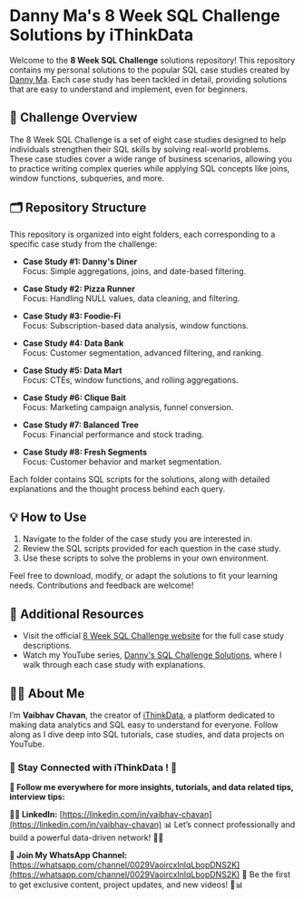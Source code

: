 # Danny Ma's 8 Week SQL Challenge Solutions by iThinkData

Welcome to the **8 Week SQL Challenge** solutions repository! This repository contains my personal solutions to the popular SQL case studies created by [Danny Ma](https://8weeksqlchallenge.com/). Each case study has been tackled in detail, providing solutions that are easy to understand and implement, even for beginners.

## 📖 Challenge Overview

The 8 Week SQL Challenge is a set of eight case studies designed to help individuals strengthen their SQL skills by solving real-world problems. These case studies cover a wide range of business scenarios, allowing you to practice writing complex queries while applying SQL concepts like joins, window functions, subqueries, and more.

## 🗂 Repository Structure

This repository is organized into eight folders, each corresponding to a specific case study from the challenge:

- **Case Study #1: Danny's Diner**  
  Focus: Simple aggregations, joins, and date-based filtering.

- **Case Study #2: Pizza Runner**  
  Focus: Handling NULL values, data cleaning, and filtering.

- **Case Study #3: Foodie-Fi**  
  Focus: Subscription-based data analysis, window functions.

- **Case Study #4: Data Bank**  
  Focus: Customer segmentation, advanced filtering, and ranking.

- **Case Study #5: Data Mart**  
  Focus: CTEs, window functions, and rolling aggregations.

- **Case Study #6: Clique Bait**  
  Focus: Marketing campaign analysis, funnel conversion.

- **Case Study #7: Balanced Tree**  
  Focus: Financial performance and stock trading.

- **Case Study #8: Fresh Segments**  
  Focus: Customer behavior and market segmentation.

Each folder contains SQL scripts for the solutions, along with detailed explanations and the thought process behind each query.

## 💡 How to Use

1. Navigate to the folder of the case study you are interested in.
2. Review the SQL scripts provided for each question in the case study.
3. Use these scripts to solve the problems in your own environment.

Feel free to download, modify, or adapt the solutions to fit your learning needs. Contributions and feedback are welcome!

## 🔗 Additional Resources

- Visit the official [8 Week SQL Challenge website](https://8weeksqlchallenge.com/) for the full case study descriptions.
- Watch my YouTube series, [Danny's SQL Challenge Solutions](https://youtube.com/playlist?list=PLCbFGoYuSXyoboW7yD920x9TIVPu24jCd&si=z7Wf9oc0ZZhZ7ef1), where I walk through each case study with explanations.

## 🙋‍♂️ About Me

I’m **Vaibhav Chavan**, the creator of [iThinkData](https://www.youtube.com/@iThinkData?sub_confirmation=1), a platform dedicated to making data analytics and SQL easy to understand for everyone. Follow along as I dive deep into SQL tutorials, case studies, and data projects on YouTube.

### 🌟 Stay Connected with iThinkData ! 🌟

**🚀 Follow me everywhere for more insights, tutorials, and data related tips, interview tips:**

**👨‍💼 LinkedIn:**  [https://linkedin.com/in/vaibhav-chavan](https://linkedin.com/in/vaibhav-chavan)
📊 Let’s connect professionally and build a powerful data-driven network! 💼🌐

**💬 Join My WhatsApp Channel:** [https://whatsapp.com/channel/0029VaoircxInlqLbopDNS2K](https://whatsapp.com/channel/0029VaoircxInlqLbopDNS2K)
📱 Be the first to get exclusive content, project updates, and new videos! 🚀📊



